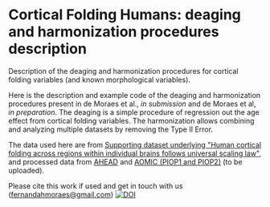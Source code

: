 # Cortical Folding Humans: deaging and harmonization procedures description
Description of the deaging and harmonization procedures for cortical folding variables (and known morphological variables).

Here is the description and example code of the deaging and harmonization procedures present in de Moraes et al., *in submission* and de Moraes et al, *in preparation*.
The deaging is a simple procedure of regression out the age effect from cortical folding variables. The harmonization allows combining and analyzing multiple datasets by removing the Type II Error. 

The data used here are from [Supporting dataset underlying "Human cortical folding across regions within individual brains follows universal scaling law"](https://zenodo.org/record/2595060), and processed data from [AHEAD](https://www.sciencedirect.com/science/article/pii/S1053811920306868) and [AOMIC (PIOP1 and PIOP2)](https://www.nature.com/articles/s41597-021-00870-6) (to be uploaded).

Please cite this work if used and get in touch with us (fernandahmoraes@gmail.com) 
[![DOI](https://zenodo.org/badge/400224663.svg)](https://zenodo.org/badge/latestdoi/400224663)
